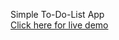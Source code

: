 Simple To-Do-List App  
[Click here for live demo](https://to-do-list-app-samuel-dwomoh.vercel.app/)